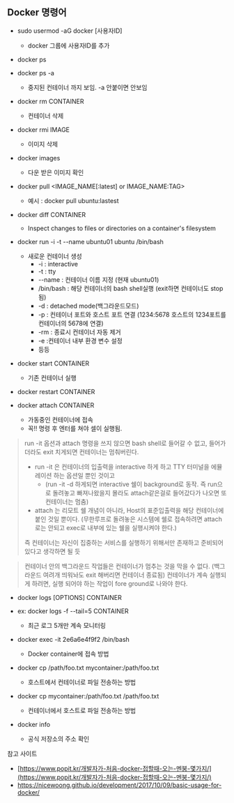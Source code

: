 ## Docker 명령어

- sudo usermod -aG docker [사용자ID]

  - docker 그룹에 사용자ID를 추가

- docker ps

- docker ps -a

  - 중지된 컨테이너 까지 보임. -a 안붙이면 안보임

- docker rm CONTAINER

  - 컨테이너 삭제

- docker rmi IMAGE

  - 이미지 삭제

- docker images

  - 다운 받은 이미지 확인

- docker pull <IMAGE_NAME[:latest] or IMAGE_NAME:TAG>

  - 예시 : docker pull ubuntu:lastest

- docker diff CONTAINER

  - Inspect changes to files or directories on a container's filesystem

- docker run -i -t --name ubuntu01 ubuntu /bin/bash

  - 새로운 컨테이너 생성
    * -i : interactive
    * -t : tty
    * --name : 컨테이너 이름 지정 (현재 ubuntu01)
    * /bin/bash : 해당 컨테이너의 bash shell실행 (exit하면 컨테이너도 stop 됨)
    * -d : detached mode(백그라운드모드)
    * -p : 컨테이너 포트와 호스트 포트 연결 (1234:5678 호스트의 1234포트를 컨테이너의 5678에 연결)
    * -rm : 종료시 컨테이너 자동 제거
    * -e :컨테이너 내부 환경 변수 설정
    * 등등

- docker start CONTAINER

  - 기존 컨테이너 실행

- docker restart CONTAINER

- docker attach CONTAINER

  - 가동중인 컨테이너에 접속
  - 꼭!! 명령 후 엔터를 쳐야 셀이 실행됨.


> run -it 옵션과 attach 명령을 쓰지 않으면 bash shell로 들어갈 수 없고, 들어가더라도 exit 치게되면 컨테이너는 멈춰버린다.
>
> * run -it 은 컨테이너의 입출력을 interactive 하게 하고 TTY 터미널을 에뮬레이션 하는 옵션일 뿐인 것이고
>   * (run -it -d 하게되면 interactive 쉘이 background로 동작. 즉 run으로 돌려놓고 빠져나왔을지 몰라도 attach같은걸로 들어갔다가 나오면 또 컨테이너는 멈춤)
> * attach 는 리모트 쉘 개념이 아니라, Host의 표준입출력을 해당 컨테이너에 붙인 것일 뿐이다. (무한루프로 돌려놓은 시스템에 쉘로 접속하려면 attach로는 안되고 exec로 내부에 있는 쉘을 실행시켜야 한다.)
>
> 즉 컨테이너는 자신이 집중하는 서비스를 실행하기 위해서만 존재하고 준비되어 있다고 생각하면 될 듯

> 컨테이너 안의 백그라운드 작업들은 컨테이너가 멈추는 것을 막을 수 없다. (백그라운드 여려개 띄워놔도 exit 해버리면 컨테이너 종료됨)
> 컨테이너가 계속 실행되게 하려면, 실행 되어야 하는 작업이 fore ground로 나와야 한다.

- docker logs [OPTIONS] CONTAINER
- ex: docker logs -f --tail=5 CONTAINER
    - 최근 로그 5개만 계속 모니터링
- docker exec -it 2e6a6e4f9f2 /bin/bash

  - Docker container에 접속 방법
- docker cp /path/foo.txt mycontainer:/path/foo.txt

  - 호스트에서 컨테이너로 파일 전송하는 방법
- docker cp mycontainer:/path/foo.txt /path/foo.txt

  - 컨테이너에서 호스트로 파일 전송하는 방법
- docker info

  - 공식 저장소의 주소 확인



참고 사이트

* [https://www.popit.kr/개발자가-처음-docker-접할때-오는-멘붕-몇가지/](https://www.popit.kr/개발자가-처음-docker-접할때-오는-멘붕-몇가지/)
* https://nicewoong.github.io/development/2017/10/09/basic-usage-for-docker/
